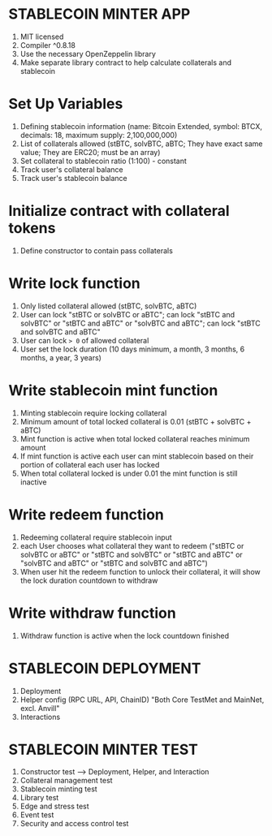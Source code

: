 # STABLECOIN MINTER APP

1. MIT licensed
2. Compiler ^0.8.18
3. Use the necessary OpenZeppelin library
4. Make separate library contract to help calculate collaterals and stablecoin

# Set Up Variables
1. Defining stablecoin information (name: Bitcoin Extended, symbol: BTCX, decimals: 18, maximum supply: 2,100,000,000)
2. List of collaterals allowed (stBTC, solvBTC, aBTC; They have exact same value; They are ERC20; must be an array)
3. Set collateral to stablecoin ratio (1:100) - constant
4. Track user's collateral balance
5. Track user's stablecoin balance

# Initialize contract with collateral tokens
1. Define constructor to contain pass collaterals

# Write lock function
1. Only listed collateral allowed (stBTC, solvBTC, aBTC)
2. User can lock "stBTC or solvBTC or aBTC"; can lock "stBTC and solvBTC" or "stBTC and aBTC" or "solvBTC and aBTC"; can lock "stBTC and solvBTC and aBTC"
3. User can lock `> 0` of allowed collateral
4. User set the lock duration (10 days minimum, a month, 3 months, 6 months, a year, 3 years)

# Write stablecoin mint function
1. Minting stablecoin require locking collateral
2. Minimum amount of total locked collateral is 0.01 (stBTC + solvBTC + aBTC)
3. Mint function is active when total locked collateral reaches minimum amount
4. If mint function is active each user can mint stablecoin based on their portion of collateral each user has locked
5. When total collateral locked is under 0.01 the mint function is still inactive

# Write redeem function
1. Redeeming collateral require stablecoin input 
2. each User chooses what collateral they want to redeem ("stBTC or solvBTC or aBTC" or "stBTC and solvBTC" or "stBTC and aBTC" or "solvBTC and aBTC" or "stBTC and solvBTC and aBTC")
3. When user hit the redeem function to unlock their collateral, it will show the lock duration countdown to withdraw

# Write withdraw function
1. Withdraw function is active when the lock countdown finished

# STABLECOIN DEPLOYMENT
1. Deployment
2. Helper config (RPC URL, API, ChainID) "Both Core TestMet and MainNet, excl. Anvill"
3. Interactions

# STABLECOIN MINTER TEST
1. Constructor test --> Deployment, Helper, and Interaction
2. Collateral management test
3. Stablecoin minting test
4. Library test
5. Edge and stress test
6. Event test
7. Security and access control test
